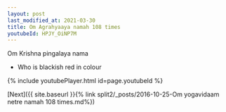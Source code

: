 ```yaml
---
layout: post
last_modified_at: 2021-03-30
title: Om Agrahyaaya namah 108 times
youtubeId: HPJY_OiNP7M
---
```

 
 
Om Krishna pingalaya nama 
 
 -  Who is blackish red in colour 
 
  
 
  
 
 
 
 
 
 


{% include youtubePlayer.html id=page.youtubeId %}
 
[Next]({{ site.baseurl }}{% link  split2/_posts/2016-10-25-Om yogavidaam netre namah 108 times.md%})
 
